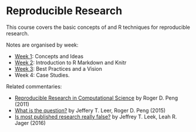 # Reproducible Research

This course covers the basic concepts of and R techniques for reproducible research.

Notes are organised by week:

 * [Week 1](week1.md): Concepts and Ideas
 * [Week 2](week2.md): Introduction to R Markdown and Knitr
 * [Week 3](week3.md): Best Practices and a Vision
 * Week 4: Case Studies.
 
Related commentaries:

 * [Reproducible Research in Computational Science](http://dx.doi.org/10.1126/science.1213847)
    by Roger D. Peng (2011)
 * [What is the question?](http://dx.doi.org/10.1126/science.aaa6146) 
    by Jeffery T. Leer, Roger D. Peng (2015)
 * [Is most published research really false?](http://dx.doi.org/10.1101/050575)
    by Jeffrey T. Leek, Leah R. Jager (2016)
